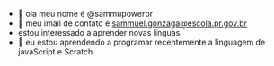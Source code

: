 - 👋 ola meu nome é @sammupowerbr
- 👀 meu imail de contato é sammuel.gonzaga@escola.pr.gov.br
- estou interessado a aprender novas linguas 
- 💞️ eu estou aprendendo a programar recentemente a linguagem de javaScript e Scratch


<!---
sammupowerbr/sammupowerbr is a ✨ special ✨ repository because its `README.md` (this file) appears on your GitHub profile.
You can click the Preview link to take a look at your changes.
--->
